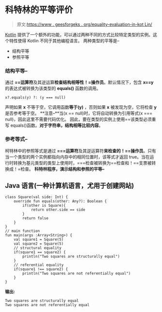 # 科特林的平等评价

> 原文:[https://www . geesforgeks . org/equality-evaluation-in-kot Lin/](https://www.geeksforgeeks.org/equality-evaluation-in-kotlin/)

[Kotlin](https://www.geeksforgeeks.org/introduction-to-kotlin/) 提供了一个额外的功能，可以通过两种不同的方式比较特定类型的实例。这个特性使得 Kotlin 不同于其他编程语言。
两种类型的平等是–

*   结构平等
*   参照平等

### 结构平等–

通过 **==运算符**及其逆运算**检查结构相等性！=操作员**。默认情况下，包含 **x==y** 的表达式被转换为该类型的 **equals()** 函数的调用。

```
x?.equals(y) ?: (y === null)
```

声明如果 **x** 不等于空，它调用函数**等于(y)** ，否则如果 **x** 被发现为空，它将检查 **y** 是否参考等于空。
**注意–**当(x == null)时，它将自动转换为引用等式(x === null)，因此这里不需要代码优化。
因此，要在类型的实例上使用==该类型必须重写 equals()函数。**对于字符串，结构相等比较内容**。

### 参考等式–

柯特林中的参照等式是通过 **===运算符**及其逆运算符**来检查的！==操作员**。只有当一个类型的两个实例都指向内存中的相同位置时，该等式才返回 true。当在运行时转换为基元类型的类型上使用时，===检查被转换为==检查和！==支票被转换成！=检查。
**科特林程序，演示结构和参照的平等–**

## Java 语言(一种计算机语言，尤用于创建网站)

```
class Square(val side: Int) {
    override fun equals(other: Any?): Boolean {
        if(other is Square){
            return other.side == side
        }
        return false
    }
}
// main function
fun main(args :Array<String>) {
    val square1 = Square(5)
    val square2 = Square(5)
    // structural equality
    if(square1 == square2) {
        println("Two squares are structurally equal")
    }
    // referential equality
    if(square1 !== square2) {
        println("Two squares are not referentially equal")
    }
}
```

**输出:**

```
Two squares are structurally equal
Two squares are not referentially equal
```